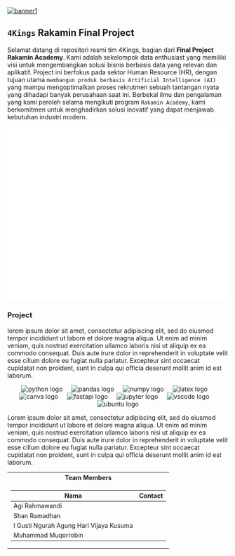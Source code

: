[![banner1](bg.png)](https://www.github.com/4Kings-Rakamin)


## `4Kings` Rakamin Final Project

Selamat datang di repositori resmi tim 4Kings, bagian dari **Final Project Rakamin Academy**. Kami adalah sekelompok data enthusiast yang memiliki visi untuk mengembangkan solusi bisnis berbasis data yang relevan dan aplikatif. Project ini berfokus pada sektor Human Resource (HR), dengan tujuan utama `membangun produk berbasis Artificial Intelligence (AI)` yang mampu mengoptimalkan proses rekrutmen sebuah tantangan nyata yang dihadapi banyak perusahaan saat ini. Berbekal ilmu dan pengalaman yang kami peroleh selama mengikuti program `Rakamin Academy`, kami berkomitmen untuk menghadirkan solusi inovatif yang dapat menjawab kebutuhan industri modern.

![Metrics](https://raw.githubusercontent.com/4Kings-Rakamin/.github/refs/heads/main/.github/profile/github-metrics.svg)


### Project 

lorem ipsum dolor sit amet, consectetur adipiscing elit, sed do eiusmod tempor incididunt ut labore et dolore magna aliqua. Ut enim ad minim veniam, quis nostrud exercitation ullamco laboris nisi ut aliquip ex ea commodo consequat. Duis aute irure dolor in reprehenderit in voluptate velit esse cillum dolore eu fugiat nulla pariatur. Excepteur sint occaecat cupidatat non proident, sunt in culpa qui officia deserunt mollit anim id est laborum.

<div align="center">
  <img src="https://cdn.jsdelivr.net/gh/devicons/devicon/icons/python/python-original.svg" height="40" alt="python logo"  />
  <img width="12" />
  <img src="https://cdn.jsdelivr.net/gh/devicons/devicon/icons/pandas/pandas-original.svg" height="40" alt="pandas logo"  />
  <img width="12" />
  <img src="https://cdn.simpleicons.org/numpy/013243" height="40" alt="numpy logo"  />
  <img width="12" />
  <img src="https://cdn.jsdelivr.net/gh/devicons/devicon/icons/latex/latex-original.svg" height="40" alt="latex logo"  />
  <img width="12" />
  <img src="https://cdn.jsdelivr.net/gh/devicons/devicon/icons/canva/canva-original.svg" height="40" alt="canva logo"  />
  <img width="12" />
  <img src="https://cdn.jsdelivr.net/gh/devicons/devicon/icons/fastapi/fastapi-original.svg" height="40" alt="fastapi logo"  />
  <img width="12" />
  <img src="https://cdn.jsdelivr.net/gh/devicons/devicon/icons/jupyter/jupyter-original.svg" height="40" alt="jupyter logo"  />
  <img width="12" />
  <img src="https://cdn.jsdelivr.net/gh/devicons/devicon/icons/vscode/vscode-original.svg" height="40" alt="vscode logo"  />
  <img width="12" />
  <img src="https://cdn.jsdelivr.net/gh/devicons/devicon/icons/ubuntu/ubuntu-plain.svg" height="40" alt="ubuntu logo"  />
</div>

Lorem ipsum dolor sit amet, consectetur adipiscing elit, sed do eiusmod tempor incididunt ut labore et dolore magna aliqua. Ut enim ad minim veniam, quis nostrud exercitation ullamco laboris nisi ut aliquip ex ea commodo consequat. Duis aute irure dolor in reprehenderit in voluptate velit esse cillum dolore eu fugiat nulla pariatur. Excepteur sint occaecat cupidatat non proident, sunt in culpa qui officia deserunt mollit anim id est laborum.

<table align="center">
<tr><th>Team Members</th></tr>
<tr><td>

|Nama | Contact |
|--|--|
| Agi Rahmawandi |  | 
| Shan Ramadhan  |  | 
| I Gusti Ngurah Agung Hari Vijaya Kusuma |  |  
| Muhammad Muqorrobin  |  |  
</td></tr> </table>

